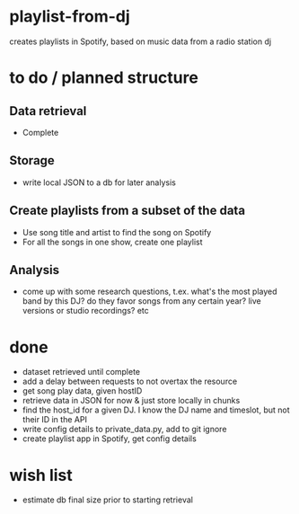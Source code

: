 # playlist-from-dj
creates playlists in Spotify, based on music data from a radio station dj

# to do / planned structure

## Data retrieval
- Complete

## Storage
- write local JSON to a db for later analysis

## Create playlists from a subset of the data
- Use song title and artist to find the song on Spotify
- For all the songs in one show, create one playlist

## Analysis
- come up with some research questions, t.ex. what's the most played band by this DJ? do they favor songs from any certain year? live versions or studio recordings? etc

# done
- dataset retrieved until complete
- add a delay between requests to not overtax the resource
- get song play data, given hostID
- retrieve data in JSON for now & just store locally in chunks
- find the host_id for a given DJ. I know the DJ name and timeslot, but not their ID in the API
- write config details to private_data.py, add to git ignore
- create playlist app in Spotify, get config details

# wish list
- estimate db final size prior to starting retrieval
